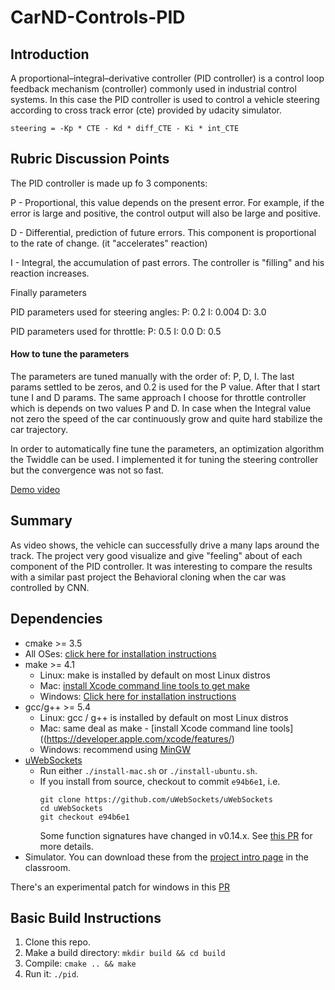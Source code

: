 # CarND-Controls-PID

## Introduction
A proportional–integral–derivative controller (PID controller) is a control loop feedback mechanism (controller) commonly used in industrial control systems. In this case the PID controller is used to control a vehicle steering according to cross track error (cte) provided by udacity simulator.

```
steering = -Kp * CTE - Kd * diff_CTE - Ki * int_CTE
```

## Rubric Discussion Points

The PID controller is made up fo 3 components:

P - Proportional, this value depends on the present error. For example, if the error is large and positive, the control output will also be large and positive. 

D - Differential, prediction of future errors. This component is proportional to the rate of change. (it "accelerates" reaction)

I - Integral, the accumulation of past errors. The controller is "filling" and his reaction increases.

Finally parameters

PID parameters used for steering angles:
P: 0.2
I: 0.004
D: 3.0

PID parameters used for throttle:
P: 0.5
I: 0.0
D: 0.5

#### How to tune the parameters

The parameters are tuned manually with the order of: P, D, I. The last params settled to be zeros, and 0.2 is used for the P value. After that I start tune I and D params. The same approach I choose for 
throttle controller which is depends on two values P and D. In case when the Integral value not zero the speed of the car continuously grow and quite hard stabilize the car trajectory.

In order to automatically fine tune the parameters, an optimization algorithm the Twiddle can be used. I implemented it for tuning the steering controller but the convergence was not so fast.

[Demo video](https://www.youtube.com/watch?v=a9uvZ4U3BUA)

## Summary
As video shows, the vehicle can successfully drive a many laps around the track. The project very good visualize and give "feeling" about of each component of the PID controller.
It was interesting to compare the results with a similar past project the Behavioral cloning when the car was controlled by CNN.
## Dependencies

* cmake >= 3.5
 * All OSes: [click here for installation instructions](https://cmake.org/install/)
* make >= 4.1
  * Linux: make is installed by default on most Linux distros
  * Mac: [install Xcode command line tools to get make](https://developer.apple.com/xcode/features/)
  * Windows: [Click here for installation instructions](http://gnuwin32.sourceforge.net/packages/make.htm)
* gcc/g++ >= 5.4
  * Linux: gcc / g++ is installed by default on most Linux distros
  * Mac: same deal as make - [install Xcode command line tools]((https://developer.apple.com/xcode/features/)
  * Windows: recommend using [MinGW](http://www.mingw.org/)
* [uWebSockets](https://github.com/uWebSockets/uWebSockets)
  * Run either `./install-mac.sh` or `./install-ubuntu.sh`.
  * If you install from source, checkout to commit `e94b6e1`, i.e.
    ```
    git clone https://github.com/uWebSockets/uWebSockets 
    cd uWebSockets
    git checkout e94b6e1
    ```
    Some function signatures have changed in v0.14.x. See [this PR](https://github.com/udacity/CarND-MPC-Project/pull/3) for more details.
* Simulator. You can download these from the [project intro page](https://github.com/udacity/self-driving-car-sim/releases) in the classroom.

There's an experimental patch for windows in this [PR](https://github.com/udacity/CarND-PID-Control-Project/pull/3)

## Basic Build Instructions

1. Clone this repo.
2. Make a build directory: `mkdir build && cd build`
3. Compile: `cmake .. && make`
4. Run it: `./pid`. 